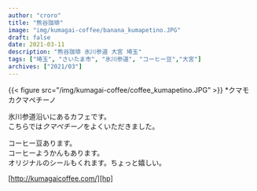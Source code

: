 ```yaml
---
author: "croro"
title: "熊谷珈琲"
image: "img/kumagai-coffee/banana_kumapetino.JPG"
draft: false
date: 2021-03-11
description: "熊谷珈琲 氷川参道 大宮 埼玉"
tags: ["埼玉", "さいたま市", "氷川参道", "コーヒー豆","大宮"]
archives: ["2021/03"]
---
```


{{< figure src="/img/kumagai-coffee/coffee_kumapetino.JPG" >}}
*クマモカクマペチーノ  
  
  
氷川参道沿いにあるカフェです。  
こちらでは*クマペチーノ*をよくいただきました。  

コーヒー豆あります。  
コーヒーようかんもあります。  
オリジナルのシールもくれます。ちょっと嬉しい。

[http://kumagaicoffee.com/][hp]

[hp]:http://kumagaicoffee.com/
